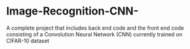 # Image-Recognition-CNN-
A  complete project that includes back end code and the front end code consisting of a Convolution Neural Network (CNN) currently trained on CIFAR-10 dataset 
